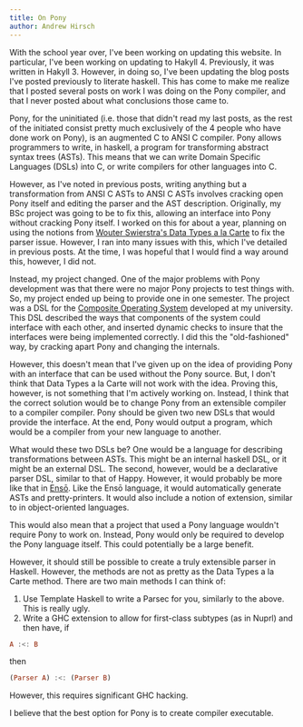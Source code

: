 ```yaml
---
title: On Pony
author: Andrew Hirsch
---
```


With the school year over, I've been working on updating this website.
In particular, I've been working on updating to Hakyll 4.
Previously, it was written in Hakyll 3.
However, in doing so, I've been updating the blog posts I've posted previously to literate haskell.
This has come to make me realize that I posted several posts on work I was doing on the Pony compiler,
and that I never posted about what conclusions those came to.

Pony, for the uninitiated (i.e. those that didn't read my last posts, as the rest of the initiated consist
pretty much exclusively of the 4 people who have done work on Pony), is an augmented C to ANSI C compiler.
Pony allows programmers to write, in haskell, a program for transforming abstract syntax trees (ASTs).
This means that we can write Domain Specific Languages (DSLs) into C, or write compilers for other languages into C.

However, as I've noted in previous posts, writing anything but a transformation from ANSI C ASTs to ANSI C ASTs
involves cracking open Pony itself and editing the parser and the AST description.
Originally, my BSc project was going to be to fix this, allowing an interface into Pony without cracking Pony itself.
I worked on this for about a year, planning on using the notions from [Wouter Swierstra's Data Types a la Carte](http://www.cs.ru.nl/~W.Swierstra/Publications/DataTypesALaCarte.pdf) to fix the parser issue.
However, I ran into many issues with this, which I've detailed in previous posts.
At the time, I was hopeful that I would find a way around this, however, I did not.

Instead, my project changed.
One of the major problems with Pony development was that there were no major Pony projects to test things with.
So, my project ended up being to provide one in one semester.
The project was a DSL for the [Composite Operating System](http://composite.seas.gwu.edu/) developed at my university.
This DSL described the ways that components of the system could interface with each other, and inserted dynamic checks
to insure that the interfaces were being implemented correctly.
I did this the "old-fashioned" way, by cracking apart Pony and changing the internals.

However, this doesn't mean that I've given up on the idea of providing Pony with an interface that can be used without the Pony source.
But, I don't think that Data Types a la Carte will not work with the idea.
Proving this, however, is not something that I'm actively working on.
Instead, I think that the correct solution would be to change Pony from an extensible compiler to a compiler compiler.
Pony should be given two new DSLs that would provide the interface.
At the end, Pony would output a program, which would be a compiler from your new language to another.

What would these two DSLs be?
One would be a language for describing transformations between ASTs. 
This might be an internal haskell DSL, or it might be an external DSL.
The second, however, would be a declarative parser DSL, similar to that of Happy.
However, it would probably be more like that in [Ensō](http://enso-lang.org/).
Like the Ensō language, it would automatically generate ASTs and pretty-printers.
It would also include a notion of extension, similar to in object-oriented languages.

This would also mean that a project that used a Pony language wouldn't require Pony to work on.
Instead, Pony would only be required to develop the Pony language itself.
This could potentially be a large benefit.

However, it should still be possible to create a truly extensible parser in Haskell.
However, the methods are not as pretty as the Data Types a la Carte method.
There are two main methods I can think of:
1. Use Template Haskell to write a Parsec for you, similarly to the above. This is really ugly.
2. Write a GHC extension to allow for first-class subtypes (as in Nuprl) and then have, if 

```haskell 
A :<: B
```

then

```haskell
(Parser A) :<: (Parser B)
```

However, this requires significant GHC hacking.

I believe that the best option for Pony is to create compiler executable.